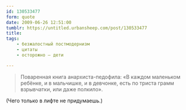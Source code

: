 ```yaml
---
id: 130533477
form: quote
date: 2009-06-26 12:51:00
tumblr: https://untitled.urbansheep.com/post/130533477
title: 
tags:
    - безжалостный постмодернизм
    - цитаты
    - осторожно — дети

---
```


<blockquote>
Поваренная книга анархиста-педофила: «В каждом маленьком ребёнке, и в мальчишке, и в девчонке, есть по триста грамм взрывчатки, или даже полкило».
</blockquote>

(Чего только в лифте не придумаешь.)
